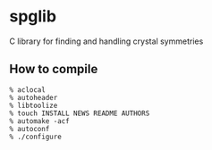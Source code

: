 spglib
======

C library for finding and handling crystal symmetries

How to compile
---------------

    % aclocal
    % autoheader
    % libtoolize
    % touch INSTALL NEWS README AUTHORS
    % automake -acf
    % autoconf
    % ./configure
